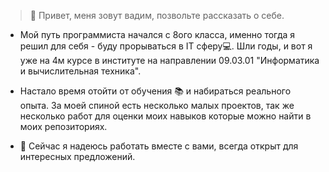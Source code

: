 >👋 Привет, меня зовут вадим, позвольте рассказать о себе.

+ Мой путь программиста начался с 8ого класса, именно тогда я решил для себя - буду прорываться в IT сферу💻.
 Шли годы, и вот я уже на 4м курсе в институте на направлении 09.03.01 "Информатика и вычислительная техника".
+ Настало время отойти от обучения 📚 и набираться реального опыта. За моей спиной есть несколько малых проектов, так же несколько работ для оценки моих навыков которые можно найти в моих репозиториях.

+ 🤝 Сейчас я надеюсь работать вместе с вами, всегда открыт для интересных предложений.
